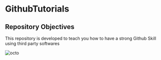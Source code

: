 # GithubTutorials
## Repository Objectives 
This repository is developed to teach you how to have a strong Github Skill using third party softwares

![octo](https://user-images.githubusercontent.com/56000213/143324489-6553de37-7fe8-4c78-a2ef-18c875e144f1.gif)
